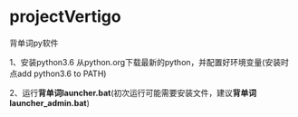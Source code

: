 ﻿# projectVertigo
背单词py软件

<p>1、安装python3.6
从python.org下载最新的python，并配置好环境变量(安装时点add python3.6 to PATH)</p>

<p>2、运行<b>背单词launcher.bat</b>(初次运行可能需要安装文件，建议<b>背单词launcher_admin.bat</b>)</p>
